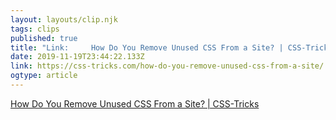 ```yaml
---
layout: layouts/clip.njk 
tags: clips 
published: true 
title: "Link:     How Do You Remove Unused CSS From a Site? | CSS-Tricks  " 
date: 2019-11-19T23:44:22.133Z 
link: https://css-tricks.com/how-do-you-remove-unused-css-from-a-site/ 
ogtype: article 
---
```

[    How Do You Remove Unused CSS From a Site? | CSS-Tricks  ](https://css-tricks.com/how-do-you-remove-unused-css-from-a-site/) 
